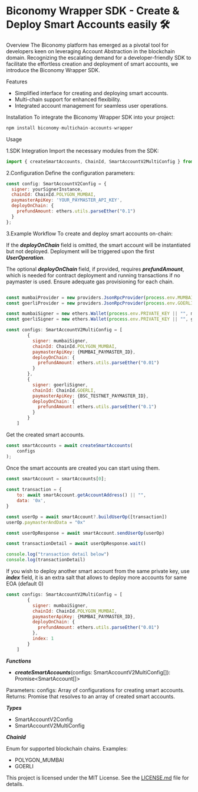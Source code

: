 # Biconomy Wrapper SDK - Create & Deploy Smart Accounts easily 🛠️

Overview
The Biconomy platform has emerged as a pivotal tool for developers keen on leveraging Account Abstraction in the blockchain domain. Recognizing the escalating demand for a developer-friendly SDK to facilitate the effortless creation and deployment of smart accounts, we introduce the Biconomy Wrapper SDK.

Features
- Simplified interface for creating and deploying smart accounts.
- Multi-chain support for enhanced flexibility.
- Integrated account management for seamless user operations.

Installation
To integrate the Biconomy Wrapper SDK into your project:

```javascript
npm install biconomy-multichain-accounts-wrapper
```

Usage

1.SDK Integration
Import the necessary modules from the SDK:

```javascript
import { createSmartAccounts, ChainId, SmartAccountV2MultiConfig } from 'biconomy-multichain-accounts-wrapper';
```

2.Configuration
Define the configuration parameters:
```javascript
const config: SmartAccountV2Config = {
  signer: yourSignerInstance,
  chainId: ChainId.POLYGON_MUMBAI,
  paymasterApiKey: 'YOUR_PAYMASTER_API_KEY',
  deployOnChain: {
    prefundAmount: ethers.utils.parseEther("0.1")
  }
};
```

3.Example Workflow
To create and deploy smart accounts on-chain:

If the ***deployOnChain*** field is omitted, the smart account will be instantiated but not deployed. Deployment will be triggered upon the first ***UserOperation***.

The optional ***deployOnChain*** field, if provided, requires ***prefundAmount***, which is needed for contract deployment and running transactions if no paymaster is used. Ensure adequate gas provisioning for each chain.

```javascript

const mumbaiProvider = new providers.JsonRpcProvider(process.env.MUMBAI_RPC_URL)  
const goerliProvider = new providers.JsonRpcProvider(process.env.GOERLI_RPC_URL)  

const mumbaiSigner = new ethers.Wallet(process.env.PRIVATE_KEY || "", mumbaiProvider);
const goerliSigner = new ethers.Wallet(process.env.PRIVATE_KEY || "", goerliProvider);

const configs: SmartAccountV2MultiConfig = [
        { 
          signer: mumbaiSigner,
          chainId: ChainId.POLYGON_MUMBAI,
          paymasterApiKey: {MUMBAI_PAYMASTER_ID},
          deployOnChain: {
            prefundAmount: ethers.utils.parseEther("0.01")
          }
        },
        { 
          signer: goerliSigner,
          chainId: ChainId.GOERLI,
          paymasterApiKey: {BSC_TESTNET_PAYMASTER_ID},
          deployOnChain: {
            prefundAmount: ethers.utils.parseEther("0.1")
          }
        }
    ]
```

Get the created smart accounts.

```javascript
const smartAccounts = await createSmartAccounts(
    configs
);
```


Once the smart accounts are created you can start using them.

```javascript
const smartAccount = smartAccounts[0];
  
const transaction = {
    to: await smartAccount.getAccountAddress() || "",
    data: '0x',
}

const userOp = await smartAccount?.buildUserOp([transaction])
userOp.paymasterAndData = "0x"

const userOpResponse = await smartAccount.sendUserOp(userOp)

const transactionDetail = await userOpResponse.wait()

console.log("transaction detail below")
console.log(transactionDetail)
```

If you wish to deploy another smart account from the same private key, use ***index*** field, it is an extra salt that allows to deploy more accounts for same EOA (default 0)

```javascript
const configs: SmartAccountV2MultiConfig = [
        { 
          signer: mumbaiSigner,
          chainId: ChainId.POLYGON_MUMBAI,
          paymasterApiKey: {MUMBAI_PAYMASTER_ID},
          deployOnChain: {
            prefundAmount: ethers.utils.parseEther("0.01")
          },
          index: 1
        }
    ]
```

***Functions***
- ***createSmartAccounts***(configs: SmartAccountV2MultiConfig[]): Promise<SmartAccount[]>

Parameters:
configs: Array of configurations for creating smart accounts.
Returns: Promise that resolves to an array of created smart accounts.

***Types***
- SmartAccountV2Config
- SmartAccountV2MultiConfig

***ChainId***

Enum for supported blockchain chains. Examples:
- POLYGON_MUMBAI
- GOERLI

This project is licensed under the MIT License. See the [LICENSE.md](./LICENSE.md) file for details.
